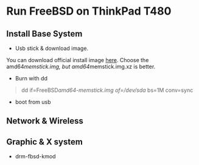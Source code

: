 # Run FreeBSD on ThinkPad T480

## Install Base System
* Usb stick & download image.

You can download official install image [here](http://ftp.freebsd.org/pub/FreeBSD/snapshots/ISO-IMAGES/12.1/). Choose the amd64*memstick.img, but amd64*memstick.img.xz is better.

* Burn with dd

> dd if=FreeBSD*amd64-memstick.img of=/dev/sda* bs=1M conv=sync
* boot from usb
## Network & Wireless

## Graphic & X system
* drm-fbsd-kmod
